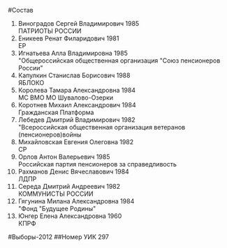 #Состав
1. Виноградов Сергей Владимирович 1985   
    ПАТРИОТЫ РОССИИ
2. Еникеев Ренат Филаридович 1981   
    ЕР
3. Игнатьева Алла Владимировна 1985   
    "Общероссийская общественная организация "Союз пенсионеров России"
4. Капулкин Станислав Борисович 1988   
    ЯБЛОКО
5. Королева Тамара Александровна 1984   
    МС ВМО МО Шувалово-Озерки
6. Коротнев Михаил Александрович 1984   
    Гражданская Платформа
7. Лебедев Дмитрий Владимирович 1982   
    "Всероссийская общественная организация ветеранов (пенсионеров)войны
8. Михайловская Евгения Олеговна 1982   
    СР
9. Орлов Антон Валерьевич 1985   
    Российская партия пенсионеров за справедливость
10. Рахманов Денис Вячеславович 1984   
    ЛДПР
11. Середа Дмитрий Андреевич 1982   
    КОММУНИСТЫ РОССИИ
12. Гягунина Милана Александровна 1984   
    "Фонд "Будущее Родины"
13. Юнгер Елена Александровна 1960   
    КПРФ

#Выборы-2012
##Номер УИК
297